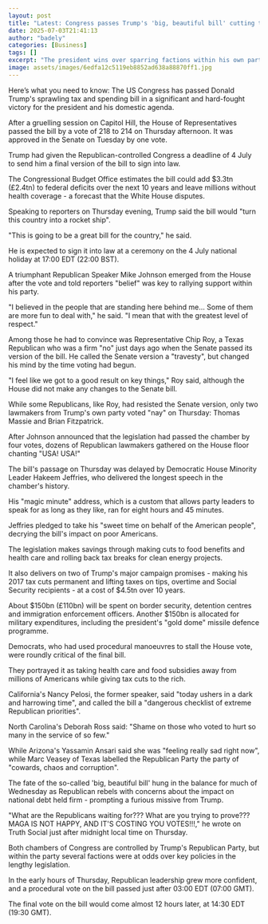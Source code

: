 ```yaml
---
layout: post
title: "Latest: Congress passes Trump's 'big, beautiful bill' cutting taxes and spending"
date: 2025-07-03T21:41:13
author: "badely"
categories: [Business]
tags: []
excerpt: "The president wins over sparring factions within his own party to get the bill passed after months of wrangling."
image: assets/images/6edfa12c5119eb8852ad638a88870ff1.jpg
---
```


Here’s what you need to know: The US Congress has passed Donald Trump's sprawling tax and spending bill in a significant and hard-fought victory for the president and his domestic agenda.

After a gruelling session on Capitol Hill, the House of Representatives passed the bill by a vote of 218 to 214 on Thursday afternoon. It was approved in the Senate on Tuesday by one vote.   

Trump had given the Republican-controlled Congress a deadline of 4 July to send him a final version of the bill to sign into law.

The Congressional Budget Office estimates the bill could add $3.3tn (£2.4tn)  to federal deficits over the next 10 years and leave millions without health coverage - a forecast that the White House disputes.

Speaking to reporters on Thursday evening, Trump said the bill would "turn this country into a rocket ship".

"This is going to be a great bill for the country," he said.

He is expected to sign it into law at a ceremony on the 4 July national holiday at 17:00 EDT (22:00 BST).

A triumphant Republican Speaker Mike Johnson emerged from the House after the vote and told reporters "belief" was key to rallying support within his party.

"I believed in the people that are standing here behind me... Some of them are more fun to deal with," he said. "I mean that with the greatest level of respect."

Among those he had to convince was Representative Chip Roy, a Texas Republican who was a firm "no" just days ago when the Senate passed its version of the bill. He called the Senate version a "travesty", but changed his mind by the time voting had begun.

"I feel like we got to a good result on key things," Roy said, although the House did not make any changes to the Senate bill.

While some  Republicans, like Roy, had resisted the Senate version, only two lawmakers from Trump's own party voted "nay" on Thursday: Thomas Massie and Brian Fitzpatrick.

After Johnson announced that the legislation had passed the chamber by four votes, dozens of Republican lawmakers gathered on the House floor chanting "USA! USA!"

The bill's passage on Thursday was delayed by Democratic House Minority Leader Hakeem Jeffries, who delivered the longest speech in the chamber's history.

His "magic minute" address, which is a custom that allows party leaders to speak for as long as they like, ran for eight hours and 45 minutes.

Jeffries pledged to take his "sweet time on behalf of the American people", decrying  the bill's impact on poor Americans.

The legislation makes savings through making cuts to food benefits and health care and rolling back tax breaks for clean energy projects.

It also delivers on two of Trump's major campaign promises - making his 2017 tax cuts permanent and lifting taxes on tips, overtime and Social Security recipients - at a cost of $4.5tn over 10 years.

About $150bn (£110bn) will be spent on border security, detention centres and immigration enforcement officers. Another $150bn is allocated for military expenditures, including the president's "gold dome" missile defence programme.

Democrats, who had used procedural manoeuvres to stall the House vote, were roundly critical of the final bill. 

They portrayed it as taking health care and food subsidies away from millions of Americans while giving tax cuts to the rich.

California's Nancy Pelosi, the former speaker, said "today ushers in a dark and harrowing time", and called the bill a "dangerous checklist of extreme Republican priorities". 

North Carolina's Deborah Ross said: "Shame on those who voted to hurt so many in the service of so few."

While Arizona's Yassamin Ansari said she was "feeling really sad right now", while Marc Veasey of Texas labelled the Republican Party the party of "cowards, chaos and corruption".

The fate of the so-called 'big, beautiful bill' hung in the balance for much of Wednesday as Republican rebels with concerns about the impact on national debt held firm - prompting a furious missive from Trump.

"What are the Republicans waiting for??? What are you trying to prove??? MAGA IS NOT HAPPY, AND IT'S COSTING YOU VOTES!!!," he wrote on Truth Social just after midnight local time on Thursday.

Both chambers of Congress are controlled by Trump's Republican Party, but within the party several factions were at odds over key policies in the lengthy legislation. 

In the early hours of Thursday, Republican leadership grew more confident, and a procedural vote on the bill passed just after 03:00 EDT (07:00 GMT).

The final vote on the bill would come almost 12 hours later, at 14:30 EDT (19:30 GMT). 

